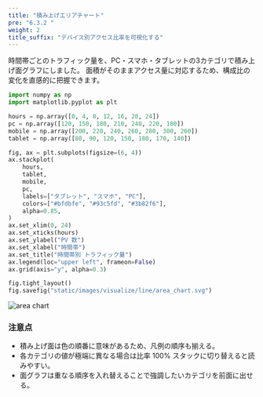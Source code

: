 ```yaml
---
title: "積み上げエリアチャート"
pre: "6.3.2 "
weight: 2
title_suffix: "デバイス別アクセス比率を可視化する"
---
```


時間帯ごとのトラフィック量を、PC・スマホ・タブレットの3カテゴリで積み上げ面グラフにしました。
面積がそのままアクセス量に対応するため、構成比の変化を直感的に把握できます。

```python
import numpy as np
import matplotlib.pyplot as plt

hours = np.array([0, 4, 8, 12, 16, 20, 24])
pc = np.array([120, 150, 180, 210, 240, 220, 180])
mobile = np.array([200, 220, 240, 260, 280, 300, 260])
tablet = np.array([80, 90, 120, 150, 180, 170, 140])

fig, ax = plt.subplots(figsize=(6, 4))
ax.stackplot(
    hours,
    tablet,
    mobile,
    pc,
    labels=["タブレット", "スマホ", "PC"],
    colors=["#bfdbfe", "#93c5fd", "#3b82f6"],
    alpha=0.85,
)
ax.set_xlim(0, 24)
ax.set_xticks(hours)
ax.set_ylabel("PV 数")
ax.set_xlabel("時間帯")
ax.set_title("時間帯別 トラフィック量")
ax.legend(loc="upper left", frameon=False)
ax.grid(axis="y", alpha=0.3)

fig.tight_layout()
fig.savefig("static/images/visualize/line/area_chart.svg")
```

![area chart](/images/visualize/line/area_chart.svg)

### 注意点

- 積み上げ面は色の順番に意味があるため、凡例の順序も揃える。
- 各カテゴリの値が極端に異なる場合は比率 100% スタックに切り替えると読みやすい。
- 面グラフは重なる順序を入れ替えることで強調したいカテゴリを前面に出せる。
